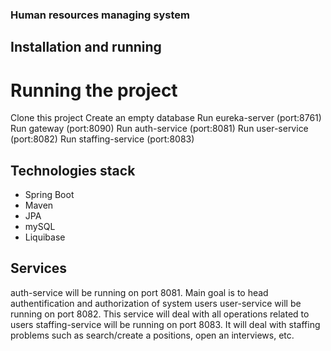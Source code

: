 ### Human resources managing system

## Installation and running

# Running the project

Clone this project
Create an empty database
Run eureka-server (port:8761)
Run gateway (port:8090)
Run auth-service (port:8081)
Run user-service (port:8082)
Run staffing-service (port:8083)

## Technologies stack

* Spring Boot
* Maven
* JPA
* mySQL
* Liquibase

## Services

auth-service will be running on port 8081. Main goal is to head authentification and authorization of system users
user-service will be running on port 8082. This service will deal with all operations related to users
staffing-service will be running on port 8083. It will deal with staffing problems such as search/create a positions, open an interviews, etc.
